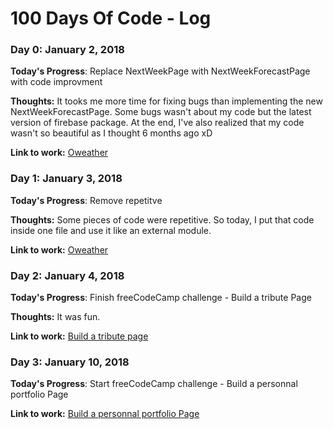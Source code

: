 # 100 Days Of Code - Log

### Day 0: January 2, 2018


**Today's Progress**: Replace NextWeekPage with NextWeekForecastPage with code improvment

**Thoughts:** It tooks me more time for fixing bugs than implementing the new NextWeekForecastPage. Some bugs wasn't about my code but the latest version of firebase package.
At the end, I've also realized that my code wasn't so beautiful as I thought 6 months ago xD 

**Link to work:** [Oweather](https://github.com/david95thinkcode/Oweather)

### Day 1: January 3, 2018


**Today's Progress**: Remove repetitve

**Thoughts:** Some pieces of code were repetitive. So today, I put that code inside one file and use it like an external module. 

**Link to work:** [Oweather](https://github.com/david95thinkcode/Oweather)

### Day 2: January 4, 2018


**Today's Progress**: Finish freeCodeCamp challenge - Build a tribute Page

**Thoughts:** It was fun.

**Link to work:** [Build a tribute page](https://codepen.io/david95thinkcode/pen/XVRQao)

### Day 3: January 10, 2018


**Today's Progress**: Start freeCodeCamp challenge - Build a personnal portfolio Page

**Link to work:** [Build a personnal portfolio Page](https://codepen.io/david95thinkcode/full/zppOay/)

